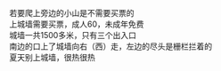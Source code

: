 若要爬上旁边的小山是不需要买票的<br/>
上城墙需要买票，成人60，未成年免费<br/>
城墙一共1500多米，只有三个出入口<br/>
南边的口上了城墙向右（西）走，左边的尽头是栅栏拦着的<br/>
夏天别上城墙，很热很热<br/>
